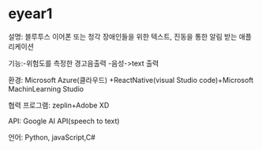 # eyear1
설명: 블루투스 이어폰 또는 청각 장애인들을 위한 텍스트, 진동을 통한 알림 받는 애플리케이션

기능:-위험도를 측정한 경고음출력
    -음성->text 출력
    

환경: Microsoft Azure(클라우드) +ReactNative(visual Studio code)+Microsoft MachinLearning Studio 

협력  프로그램: zeplin+Adobe XD

API: Google AI API(speech to text)

언어: Python, javaScript,C#
